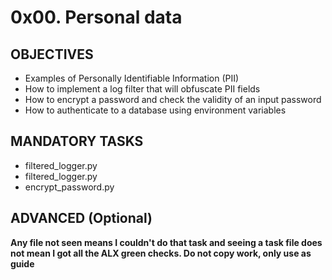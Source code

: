 # 0x00. Personal data

## OBJECTIVES
- Examples of Personally Identifiable Information (PII)
- How to implement a log filter that will obfuscate PII fields
- How to encrypt a password and check the validity of an input password
- How to authenticate to a database using environment variables

## MANDATORY TASKS
- filtered_logger.py
- filtered_logger.py
- encrypt_password.py

## ADVANCED (Optional)

**Any file not seen means I couldn't do that task and seeing a task file does not mean I got all the ALX green checks. Do not copy work, only use as guide**
